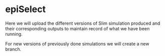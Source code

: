 # epiSelect

Here we will upload the different versions of Slim simulation produced and their corresponding outputs to maintain record of what we have been running.

For new versions of previously done simulations we will create a new branch.

